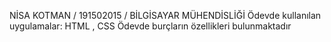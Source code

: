 NİSA KOTMAN / 191502015 / BİLGİSAYAR MÜHENDİSLİĞİ
Ödevde kullanılan uygulamalar: HTML , CSS
Ödevde burçların özellikleri bulunmaktadır 
